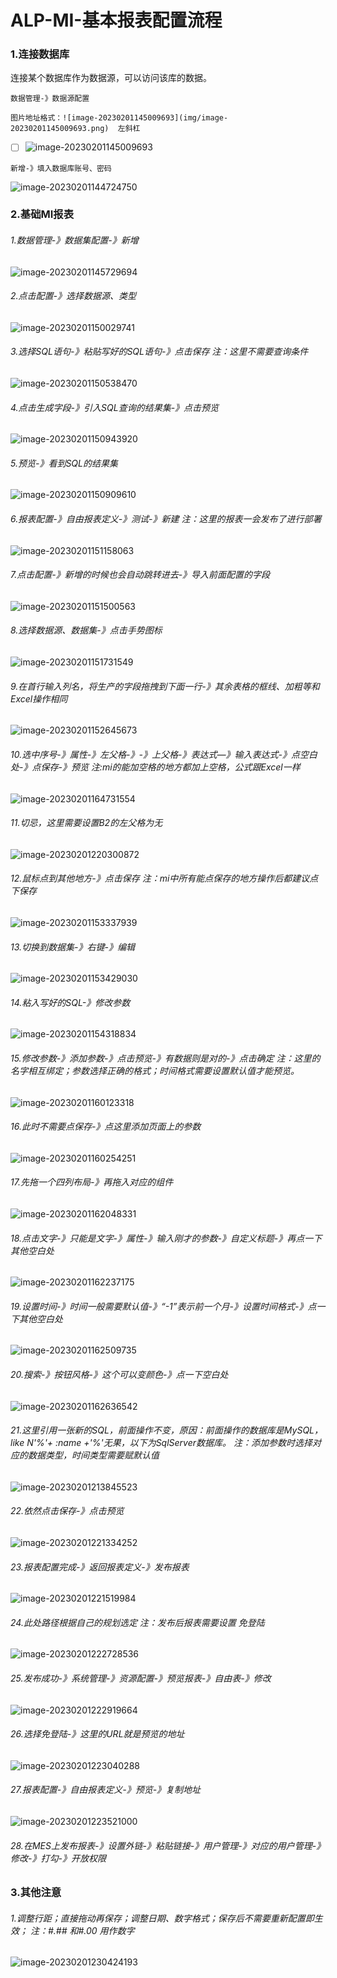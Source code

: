 # ALP-MI-基本报表配置流程

### 1.连接数据库

连接某个数据库作为数据源，可以访问该库的数据。

```
数据管理-》数据源配置
```

```
图片地址格式：![image-20230201145009693](img/image-20230201145009693.png)  左斜杠
```

- [ ] ![image-20230201145009693](img/image-20230201145009693.png)


```
新增-》填入数据库账号、密码
```

![image-20230201144724750](img/image-20230201144724750.png)



### 2.基础MI报表

###### 1.数据管理-》数据集配置-》新增

![image-20230201145729694](img/image-20230201145729694.png)

###### 2.点击配置-》选择数据源、类型

![image-20230201150029741](img/image-20230201150029741.png)

###### 3.选择SQL语句-》粘贴写好的SQL语句-》点击保存  注：这里不需要查询条件

![image-20230201150538470](img/image-20230201150538470.png)

###### 4.点击生成字段-》引入SQL查询的结果集-》点击预览

![image-20230201150943920](img/image-20230201150943920.png)

###### 5.预览-》看到SQL的结果集

![image-20230201150909610](img/image-20230201150909610.png)

###### 6.报表配置-》自由报表定义-》测试-》新建 注：这里的报表一会发布了进行部署

![image-20230201151158063](img/image-20230201151158063.png)

###### 7.点击配置-》新增的时候也会自动跳转进去-》导入前面配置的字段

![image-20230201151500563](img/image-20230201151500563.png)

###### 8.选择数据源、数据集-》点击手势图标

![image-20230201151731549](img/image-20230201151731549.png)

###### 9.在首行输入列名，将生产的字段拖拽到下面一行-》其余表格的框线、加粗等和Excel操作相同

![image-20230201152645673](img/image-20230201152645673.png)

###### 10.选中序号-》属性-》左父格-》-》上父格-》表达式—》输入表达式-》点空白处-》点保存-》预览  注:mi的能加空格的地方都加上空格，公式跟Excel一样

![image-20230201164731554](img/image-20230201164731554.png)

###### 11.切忌，这里需要设置B2的左父格为无

![image-20230201220300872](img/image-20230201220300872.png)

###### 12.鼠标点到其他地方-》点击保存  注：mi中所有能点保存的地方操作后都建议点下保存

![image-20230201153337939](img/image-20230201153337939.png)

###### 13.切换到数据集-》右键-》编辑

![image-20230201153429030](img/image-20230201153429030.png)

###### 14.粘入写好的SQL-》修改参数

![image-20230201154318834](img/image-20230201154318834.png)

###### 15.修改参数-》添加参数-》点击预览-》有数据则是对的-》点击确定  注：这里的名字相互绑定；参数选择正确的格式；时间格式需要设置默认值才能预览。

![image-20230201160123318](img/image-20230201160123318.png)

###### 16.此时不需要点保存-》点这里添加页面上的参数

![image-20230201160254251](img/image-20230201160254251.png)

###### 17.先拖一个四列布局-》再拖入对应的组件

![image-20230201162048331](img/image-20230201162048331.png)

###### 18.点击文字-》只能是文字-》属性-》输入刚才的参数-》自定义标题-》再点一下其他空白处

![image-20230201162237175](img/image-20230201162237175.png)

###### 19.设置时间-》时间一般需要默认值-》“-1”表示前一个月-》设置时间格式-》点一下其他空白处

![image-20230201162509735](img/image-20230201162509735.png)

###### 20.搜索-》按钮风格-》这个可以变颜色-》点一下空白处

![image-20230201162636542](img/image-20230201162636542.png)

###### 21.这里引用一张新的SQL，前面操作不变，原因：前面操作的数据库是MySQL，like N'%'+ :name +'%'无果，以下为SqlServer数据库。  注：添加参数时选择对应的数据类型，时间类型需要赋默认值

![image-20230201213845523](img/image-20230201213845523.png)

###### 22.依然点击保存-》点击预览

![image-20230201221334252](img/image-20230201221334252.png)

###### 23.报表配置完成-》返回报表定义-》发布报表

![image-20230201221519984](img/image-20230201221519984.png)

###### 24.此处路径根据自己的规划选定  注：发布后报表需要设置 免登陆

![image-20230201222728536](img/image-20230201222728536.png)

###### 25.发布成功-》系统管理-》资源配置-》预览报表-》自由表-》修改

![image-20230201222919664](img/image-20230201222919664.png)

###### 26.选择免登陆-》这里的URL就是预览的地址

![image-20230201223040288](img/image-20230201223040288.png)

###### 27.报表配置-》自由报表定义-》预览-》复制地址

![image-20230201223521000](img/image-20230201223521000.png)

###### 28.在MES上发布报表-》设置外链-》粘贴链接-》用户管理-》对应的用户管理-》修改-》打勾-》开放权限

### 3.其他注意

###### 1.调整行距；直接拖动再保存；调整日期、数字格式；保存后不需要重新配置即生效；  注：#.## 和#.00 用作数字

![image-20230201230424193](img/image-20230201230424193.png)

